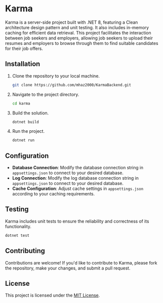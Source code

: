 # Karma

Karma is a server-side project built with .NET 8, featuring a Clean architecture design pattern and unit testing. It also includes in-memory caching for efficient data retrieval. This project facilitates the interaction between job seekers and employers, allowing job seekers to upload their resumes and employers to browse through them to find suitable candidates for their job offers.

## Installation

1. Clone the repository to your local machine.

    ```bash
    git clone https://github.com/mhaz2000/KarmaBackend.git
    ```

2. Navigate to the project directory.

    ```bash
    cd karma
    ```

3. Build the solution.

    ```bash
    dotnet build
    ```

4. Run the project.

    ```bash
    dotnet run
    ```

## Configuration

- **Database Connection**: Modify the database connection string in `appsettings.json` to connect to your desired database.
- **Log Connection**: Modify the log database connection string in `appsettings.json` to connect to your desired database.
- **Cache Configuration**: Adjust cache settings in `appsettings.json` according to your caching requirements.

## Testing

Karma includes unit tests to ensure the reliability and correctness of its functionality.

```bash
dotnet test
```

## Contributing

Contributions are welcome! If you'd like to contribute to Karma, please fork the repository, make your changes, and submit a pull request.

## License

This project is licensed under the [MIT License](LICENSE).



